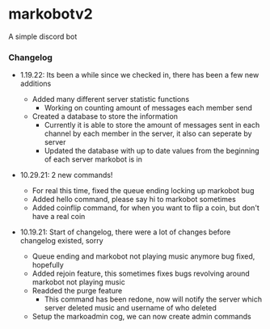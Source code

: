 # markobotv2
A simple discord bot

### Changelog
- 1.19.22: Its been a while since we checked in, there has been a few new additions
	- Added many different server statistic functions
		- Working on counting amount of messages each member send
	- Created a database to store the information
		- Currently it is able to store the amount of messages sent in each channel by each member in the server, it also can seperate by server
		- Updated the database with up to date values from the beginning of each server markobot is in

- 10.29.21: 2 new commands!
	- For real this time, fixed the queue ending locking up markobot bug
	- Added hello command, please say hi to markobot sometimes
	- Added coinflip command, for when you want to flip a coin, but don't have a real coin

- 10.19.21: Start of changelog, there were a lot of changes before changelog existed, sorry
	- Queue ending and markobot not playing music anymore bug fixed, hopefully
	- Added rejoin feature, this sometimes fixes bugs revolving around markobot not playing music
	- Readded the purge feature
		- This command has been redone, now will notify the server which server deleted music and username of who deleted
	- Setup the markoadmin cog, we can now create admin commands
 

